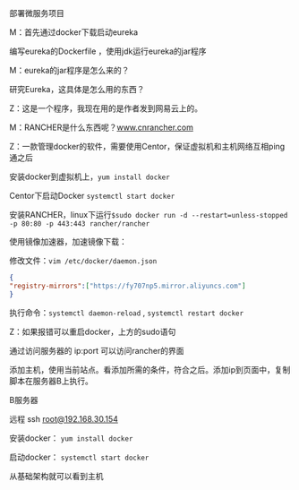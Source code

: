 部署微服务项目

M：首先通过docker下载启动eureka    

编写eureka的Dockerfile   ，使用jdk运行eureka的jar程序

M：eureka的jar程序是怎么来的？

研究Eureka，这具体是怎么用的东西？

Z：这是一个程序，我现在用的是作者发到网易云上的。

M：RANCHER是什么东西呢？www.cnrancher.com  

Z：一款管理docker的软件，需要使用Centor，保证虚拟机和主机网络互相ping通之后   

安装docker到虚拟机上，``yum install docker``  

Centor下启动Docker   ``systemctl start docker ``   

安装RANCHER，linux下运行``$sudo docker run -d --restart=unless-stopped -p 80:80 -p 443:443 rancher/rancher``     

使用镜像加速器，加速镜像下载：

修改文件：``vim /etc/docker/daemon.json``

```json
{	
"registry-mirrors":["https://fy707np5.mirror.aliyuncs.com"]
}
```

 执行命令：``systemctl daemon-reload``  , ``systemctl restart docker``  

Z：如果报错可以重启docker，上方的sudo语句   

通过访问服务器的 ip:port 可以访问rancher的界面









添加主机，使用当前站点。看添加所需的条件，符合之后。添加ip到页面中，复制脚本在服务器B上执行。



B服务器   

远程   ssh root@192.168.30.154   

安装docker： ``yum install docker``

启动docker：  ``systemctl start docker ``  



从基础架构就可以看到主机   






